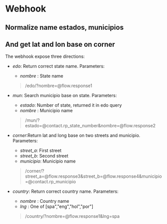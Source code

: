 # Webhook
## Normalize name estados, municipios
## And get lat and lon base on corner

The webhook expose three directions:
* *_edo_*: Return correct state name. Parameters:
  * _nombre_ : State name
  > /edo/?nombre=@flow.response1
* *_mun_*: Search municipio base on state. Parameters:
  * _estado_: Number of state, returned it in edo query
  * _nombre_ : Municipio name
  > /mun/?estado=@contact.rp_state_number&nombre=@flow.response2

* *_corner_*:Return lat and long base on two streets and municipio. Parameters:
  * _street_a_: First street
  * _street_b_: Second street
  * _municipio_: Municipio name
  > /corner/?street_a=@flow.response3&street_b=@flow.response4&municipio=@contact.rp_municipio

* *_country_*: Return correct country name. Parameters:
  * _nombre_ : Country name
  * _lng_ : One of [spa","eng","hol","por"]
  > /country/?nombre=@flow.response1&lng=spa
